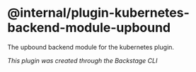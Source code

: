 # @internal/plugin-kubernetes-backend-module-upbound

The upbound backend module for the kubernetes plugin.

_This plugin was created through the Backstage CLI_

